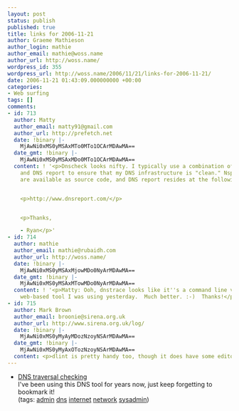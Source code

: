 ```yaml
---
layout: post
status: publish
published: true
title: links for 2006-11-21
author: Graeme Mathieson
author_login: mathie
author_email: mathie@woss.name
author_url: http://woss.name/
wordpress_id: 355
wordpress_url: http://woss.name/2006/11/21/links-for-2006-11-21/
date: 2006-11-21 01:43:09.000000000 +00:00
categories:
- Web surfing
tags: []
comments:
- id: 713
  author: Matty
  author_email: matty91@gmail.com
  author_url: http://prefetch.net
  date: !binary |-
    MjAwNi0xMS0yMSAxMTo0MTo1OCArMDAwMA==
  date_gmt: !binary |-
    MjAwNi0xMS0yMSAxMDo0MTo1OCArMDAwMA==
  content: ! '<p>Dnscheck looks nifty. I typically use a combination of nsping, dnstrace
    and DNS report to ensure that my DNS infrastructure is "clean." Nsping and dnstrace
    are available as source code, and DNS report resides at the following location:</p>


    <p>http://www.dnsreport.com/</p>


    <p>Thanks,

    - Ryan</p>'
- id: 714
  author: mathie
  author_email: mathie@rubaidh.com
  author_url: http://woss.name/
  date: !binary |-
    MjAwNi0xMS0yMSAxMjowMDo0NyArMDAwMA==
  date_gmt: !binary |-
    MjAwNi0xMS0yMSAxMTowMDo0NyArMDAwMA==
  content: ! '<p>Matty: Ooh, dnstrace looks like it''s a command line version the
    web-based tool I was using yesterday.  Much better. :-)  Thanks!</p>'
- id: 715
  author: Mark Brown
  author_email: broonie@sirena.org.uk
  author_url: http://www.sirena.org.uk/log/
  date: !binary |-
    MjAwNi0xMS0yMyAyMDozNzoyNSArMDAwMA==
  date_gmt: !binary |-
    MjAwNi0xMS0yMyAxOTozNzoyNSArMDAwMA==
  content: <p>dlint is pretty handy too, though it does have some editorial ideas.</p>
---
```

<ul class="delicious">
	<li>
		<div class="delicious-link"><a href="http://www.squish.net/dnscheck/">DNS traversal checking</a></div>
		<div class="delicious-extended">I've been using this DNS tool for years now, just keep forgetting to bookmark it!</div>
		<div class="delicious-tags">(tags: <a href="http://del.icio.us/mathie/admin">admin</a> <a href="http://del.icio.us/mathie/dns">dns</a> <a href="http://del.icio.us/mathie/internet">internet</a> <a href="http://del.icio.us/mathie/network">network</a> <a href="http://del.icio.us/mathie/sysadmin">sysadmin</a>)</div>
	</li>
</ul>
